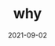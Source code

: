 ---
title: why
date: 2021-09-02
Author: MERNY
base: CrownNBP
images: [
    "https://media.discordapp.net/attachments/779500025990086706/883079216776757258/unknown.png"
]
---